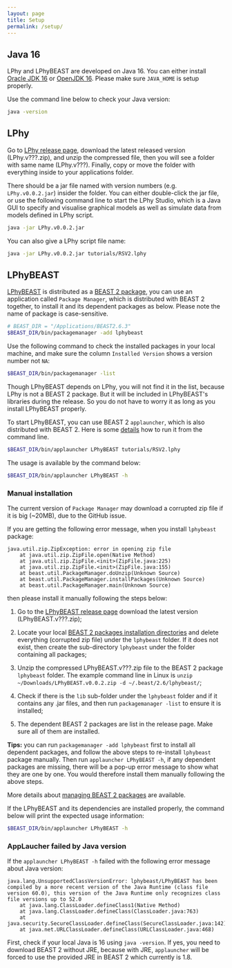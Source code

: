 ```yaml
---
layout: page
title: Setup
permalink: /setup/
---
```


## Java 16

LPhy and LPhyBEAST are developed on Java 16. 
You can either install [Oracle JDK 16](https://www.oracle.com/java/technologies/javase-jdk16-downloads.html) 
or [OpenJDK 16](https://jdk.java.net/16/). Please make sure `JAVA_HOME` is setup properly.

Use the command line below to check your Java version:

```bash
java -version
```

## LPhy 

Go to [LPhy release page](https://github.com/LinguaPhylo/linguaPhylo/releases), 
download the latest released version (LPhy.v???.zip), and unzip the compressed file, 
then you will see a folder with same name (LPhy.v???). 
Finally, copy or move the folder with everything inside to your applications folder.

There should be a jar file named with version numbers (e.g. `LPhy.v0.0.2.jar`) insider the folder.
You can either double-click the jar file, or use the following command line to start the LPhy Studio, 
which is a Java GUI to specify and visualise graphical models 
as well as simulate data from models defined in LPhy script.

```bash
java -jar LPhy.v0.0.2.jar
```

You can also give a LPhy script file name:

```bash
java -jar LPhy.v0.0.2.jar tutorials/RSV2.lphy
```


## LPhyBEAST

[LPhyBEAST](https://github.com/LinguaPhylo/LPhyBeast/releases) is distributed as a [BEAST 2 package](https://www.beast2.org/managing-packages/),
you can use an application called `Package Manager`, which is distributed with BEAST 2 together,
to install it and its dependent packages as below. 
Please note the name of package is case-sensitive.

```bash
# BEAST_DIR = "/Applications/BEAST2.6.3"
$BEAST_DIR/bin/packagemanager -add lphybeast 
```

Use the following command to check the installed packages in your local machine, 
and make sure the column `Installed Version` shows a version number not `NA`:

```bash
$BEAST_DIR/bin/packagemanager -list 
```

Though LPhyBEAST depends on LPhy, you will not find it in the list, because LPhy is not a BEAST 2 package. 
But it will be included in LPhyBEAST's libraries during the release. 
So you do not have to worry it as long as you install LPhyBEAST properly. 

To start LPhyBEAST, you can use BEAST 2 `applauncher`, which is also distributed with BEAST 2.
Here is some [details](https://www.beast2.org/2019/09/26/command-line-tricks.html) how to run it from the command line.

```bash
$BEAST_DIR/bin/applauncher LPhyBEAST tutorials/RSV2.lphy
```

The usage is available by the command below:

```bash
$BEAST_DIR/bin/applauncher LPhyBEAST -h
```


### Manual installation

The current version of `Package Manager` may download a corrupted zip file if it is big (~20MB),
due to the GitHub issue.

If you are getting the following error message, when you install `lphybeast` package:

```
java.util.zip.ZipException: error in opening zip file
	at java.util.zip.ZipFile.open(Native Method)
	at java.util.zip.ZipFile.<init>(ZipFile.java:225)
	at java.util.zip.ZipFile.<init>(ZipFile.java:155)
	at beast.util.PackageManager.doUnzip(Unknown Source)
	at beast.util.PackageManager.installPackages(Unknown Source)
	at beast.util.PackageManager.main(Unknown Source)
```

then please install it manually following the steps below:

1. Go to the [LPhyBEAST release page](https://github.com/LinguaPhylo/LPhyBeast/releases)
download the latest version (LPhyBEAST.v???.zip);

2. Locate your local [BEAST 2 packages installation directories](https://www.beast2.org/managing-packages/) 
and delete everything (corrupted zip file) under the `lphybeast` folder.
If it does not exist, then create the sub-directory `lphybeast` under the folder containing all packages;

3. Unzip the compressed LPhyBEAST.v???.zip file to the BEAST 2 package `lphybeast` folder. 
The example command line in Linux is 
`unzip  ~/Downloads/LPhyBEAST.v0.0.2.zip -d ~/.beast/2.6/lphybeast/`;

4. Check if there is the `lib` sub-folder under the `lphybeast` folder and if it contains any .jar files, 
and then run `packagemanager -list` to ensure it is installed;

5. The dependent BEAST 2 packages are list in the release page. Make sure all of them are installed. 

__Tips:__ you can run `packagemanager -add lphybeast` first to install all dependent packages, 
and follow the above steps to re-install `lphybeast` package manually.
Then run `applauncher LPhyBEAST -h`, if any dependent packages are missing, there will be a pop-up error message to show what they are one by one. You would therefore install them manually following the above steps.


More details about [managing BEAST 2 packages](https://www.beast2.org/managing-packages/) are available.

If the LPhyBEAST and its dependencies are installed properly, the command below will print the expected usage information: 

```bash
$BEAST_DIR/bin/applauncher LPhyBEAST -h
```

### AppLaucher failed by Java version

If the `applauncher LPhyBEAST -h` failed with the following error message about Java version:

```
java.lang.UnsupportedClassVersionError: lphybeast/LPhyBEAST has been compiled by a more recent version of the Java Runtime (class file version 60.0), this version of the Java Runtime only recognizes class file versions up to 52.0
	at java.lang.ClassLoader.defineClass1(Native Method)
	at java.lang.ClassLoader.defineClass(ClassLoader.java:763)
	at java.security.SecureClassLoader.defineClass(SecureClassLoader.java:142)
	at java.net.URLClassLoader.defineClass(URLClassLoader.java:468)
```

First, check if your local Java is 16 using `java -version`. 
If yes, you need to download BEAST 2 without JRE, because with JRE, 
`applauncher` will be forced to use the provided JRE in BEAST 2 which currently is 1.8.


